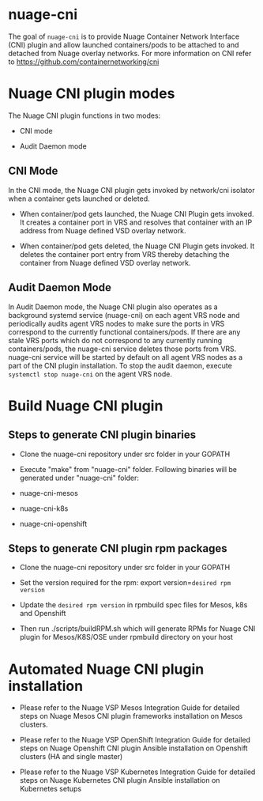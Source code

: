# nuage-cni

The goal of `nuage-cni` is to provide Nuage Container Network Interface (CNI) plugin and allow launched containers/pods to be attached to and detached from Nuage overlay networks. For more information on CNI refer to https://github.com/containernetworking/cni


# Nuage CNI plugin modes

The Nuage CNI plugin functions in two modes:

- CNI mode

- Audit Daemon mode

## CNI Mode

In the CNI mode, the Nuage CNI plugin gets invoked by network/cni isolator when a container gets launched or deleted.

 - When container/pod gets launched, the Nuage CNI Plugin gets invoked. It creates a container port in VRS and resolves that container with an IP address from Nuage defined VSD overlay network.

 - When container/pod gets deleted, the Nuage CNI Plugin gets invoked. It deletes the container port entry from VRS thereby detaching the container from Nuage defined VSD overlay network.

## Audit Daemon Mode

In Audit Daemon mode, the Nuage CNI plugin also operates as a background systemd service (nuage-cni) on each agent VRS node and periodically audits agent VRS nodes to make sure the ports in VRS correspond to the currently functional containers/pods. If there are any stale VRS ports which do not correspond to any currently running containers/pods, the nuage-cni service deletes those ports from VRS. nuage-cni service will be started by default on all agent VRS nodes as a part of the CNI plugin installation. To stop the audit daemon, execute `systemctl stop nuage-cni` on the agent VRS node.


# Build Nuage CNI plugin

## Steps to generate CNI plugin binaries

- Clone the nuage-cni repository under src folder in your GOPATH

- Execute "make" from "nuage-cni" folder. Following binaries will be generated under "nuage-cni" folder:

 - nuage-cni-mesos
 - nuage-cni-k8s
 - nuage-cni-openshift

## Steps to generate CNI plugin rpm packages

- Clone the nuage-cni repository under src folder in your GOPATH

- Set the version required for the rpm: export version=`desired rpm version`

- Update the `desired rpm version` in rpmbuild spec files for Mesos, k8s and Openshift

- Then run ./scripts/buildRPM.sh which will generate RPMs for Nuage CNI plugin for Mesos/K8S/OSE under rpmbuild directory on your host


# Automated Nuage CNI plugin installation

- Please refer to the Nuage VSP Mesos Integration Guide for detailed steps on Nuage Mesos CNI plugin frameworks installation on Mesos clusters.

- Please refer to the Nuage VSP OpenShift Integration Guide for detailed steps on Nuage Openshift CNI plugin Ansible installation on Openshift clusters (HA and single master)

- Please refer to the Nuage VSP Kubernetes Integration Guide for detailed steps on Nuage Kubernetes CNI plugin Ansible installation on Kubernetes setups
